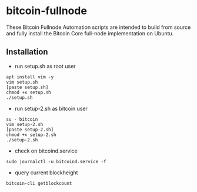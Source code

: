 # bitcoin-fullnode
These Bitcoin Fullnode Automation scripts are intended to build from source and fully install the Bitcoin Core full-node implementation on Ubuntu.

## Installation
- run setup.sh as root user
```
apt install vim -y
vim setup.sh
[paste setup.sh]
chmod +x setup.sh
./setup.sh
```
- run setup-2.sh as bitcoin user
```
su - bitcoin
vim setup-2.sh
[paste setup-2.sh]
chmod +x setup-2.sh
./setup-2.sh
```
- check on bitcoind.service
```
sudo journalctl -u bitcoind.service -f
```
- query current blockheight
```
bitcoin-cli getblockcount
```
